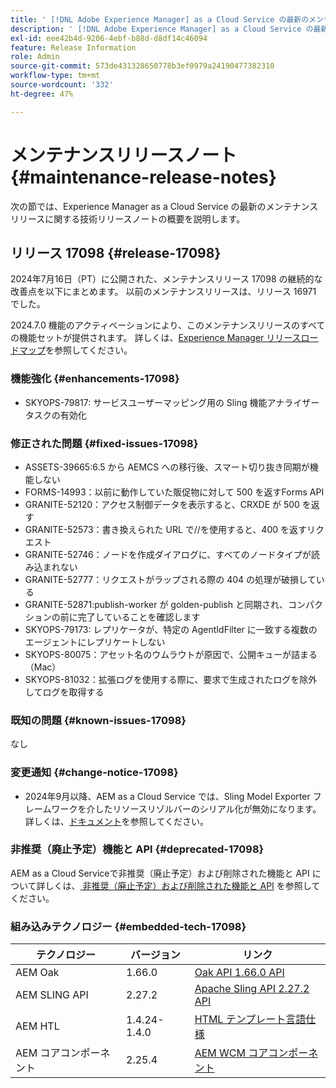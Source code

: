 ```yaml
---
title: ' [!DNL Adobe Experience Manager] as a Cloud Service の最新のメンテナンスリリースノート'
description: ' [!DNL Adobe Experience Manager] as a Cloud Service の最新のメンテナンスリリースノート'
exl-id: eee42b4d-9206-4ebf-b88d-d8df14c46094
feature: Release Information
role: Admin
source-git-commit: 573de431328650778b3ef0979a24190477382310
workflow-type: tm+mt
source-wordcount: '332'
ht-degree: 47%

---
```



# メンテナンスリリースノート {#maintenance-release-notes}

次の節では、Experience Manager as a Cloud Service の最新のメンテナンスリリースに関する技術リリースノートの概要を説明します。

## リリース 17098 {#release-17098}

2024年7月16日（PT）に公開された、メンテナンスリリース 17098 の継続的な改善点を以下にまとめます。 以前のメンテナンスリリースは、リリース 16971 でした。

2024.7.0 機能のアクティベーションにより、このメンテナンスリリースのすべての機能セットが提供されます。 詳しくは、[Experience Manager リリースロードマップ](https://experienceleague.adobe.com/ja/docs/experience-manager-release-information/aem-release-updates/update-releases-roadmap)を参照してください。

### 機能強化 {#enhancements-17098}

- SKYOPS-79817: サービスユーザーマッピング用の Sling 機能アナライザータスクの有効化

### 修正された問題 {#fixed-issues-17098}

- ASSETS-39665:6.5 から AEMCS への移行後、スマート切り抜き同期が機能しない
- FORMS-14993：以前に動作していた販促物に対して 500 を返すForms API
- GRANITE-52120：アクセス制御データを表示すると、CRXDE が 500 を返す
- GRANITE-52573：書き換えられた URL で//を使用すると、400 を返すリクエスト
- GRANITE-52746：ノードを作成ダイアログに、すべてのノードタイプが読み込まれない
- GRANITE-52777：リクエストがラップされる際の 404 の処理が破損している
- GRANITE-52871:publish-worker が golden-publish と同期され、コンパクションの前に完了していることを確認します
- SKYOPS-79173: レプリケータが、特定の AgentIdFilter に一致する複数のエージェントにレプリケートしない
- SKYOPS-80075：アセット名のウムラウトが原因で、公開キューが詰まる（Mac）
- SKYOPS-81032：拡張ログを使用する際に、要求で生成されたログを除外してログを取得する

### 既知の問題 {#known-issues-17098}

なし

### 変更通知 {#change-notice-17098}

- 2024年9月以降、AEM as a Cloud Service では、Sling Model Exporter フレームワークを介したリソースリゾルバーのシリアル化が無効になります。 詳しくは、[ドキュメント](/help/implementing/developing/hybrid/disallow-the-serialization-of-resourceresolvers-via-sling-model-exporter.md)を参照してください。

### 非推奨（廃止予定）機能と API {#deprecated-17098}

AEM as a Cloud Serviceで非推奨（廃止予定）および削除された機能と API について詳しくは、[ 非推奨（廃止予定）および削除された機能と API](/help/release-notes/deprecated-removed-features.md) を参照してください。

### 組み込みテクノロジー {#embedded-tech-17098}

| テクノロジー | バージョン | リンク |
|---|---|---|
| AEM Oak | 1.66.0 | [Oak API 1.66.0 API](https://www.javadoc.io/doc/org.apache.jackrabbit/oak-api/1.66.0/index.html) |
| AEM SLING API | 2.27.2 | [Apache Sling API 2.27.2 API](https://www.javadoc.io/doc/org.apache.sling/org.apache.sling.api/latest/index.html) |
| AEM HTL | 1.4.24-1.4.0 | [HTML テンプレート言語仕様](https://github.com/adobe/htl-spec) |
| AEM コアコンポーネント | 2.25.4 | [AEM WCM コアコンポーネント](https://github.com/adobe/aem-core-wcm-components) |
